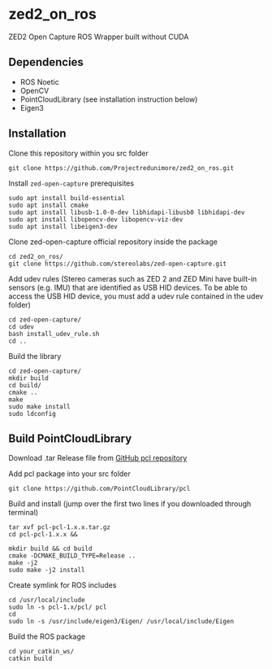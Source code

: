 
# zed2_on_ros

ZED2 Open Capture ROS Wrapper built without CUDA

## Dependencies

 - ROS Noetic
 - OpenCV
 -  PointCloudLibrary (see installation instruction below)
 - Eigen3

## Installation

Clone this repository within you src folder

    git clone https://github.com/Projectredunimore/zed2_on_ros.git

Install `zed-open-capture` prerequisites

    sudo apt install build-essential
    sudo apt install cmake
    sudo apt install libusb-1.0-0-dev libhidapi-libusb0 libhidapi-dev
    sudo apt install libopencv-dev libopencv-viz-dev
    sudo apt install libeigen3-dev

Clone zed-open-capture official repository inside the package

    cd zed2_on_ros/
    git clone https://github.com/stereolabs/zed-open-capture.git

Add udev rules (Stereo cameras such as ZED 2 and ZED Mini have built-in sensors (e.g. IMU) that are identified as USB HID devices. To be able to access the USB HID device, you must add a udev rule contained in the udev folder)
    
    cd zed-open-capture/
    cd udev
    bash install_udev_rule.sh
    cd ..


Build the library
    
    cd zed-open-capture/
    mkdir build
    cd build/
    cmake ..
    make
    sudo make install
    sudo ldconfig
   
   ## Build PointCloudLibrary
  
  Download .tar Release file from [GitHub pcl repository](https://github.com/PointCloudLibrary/pcl)

Add pcl package into your src folder

    git clone https://github.com/PointCloudLibrary/pcl

Build and install (jump over the first two lines if you downloaded through terminal)

    tar xvf pcl-pcl-1.x.x.tar.gz
    cd pcl-pcl-1.x.x && 
    
    mkdir build && cd build
	cmake -DCMAKE_BUILD_TYPE=Release ..
	make -j2
	sudo make -j2 install

Create symlink for ROS includes

    cd /usr/local/include
    sudo ln -s pcl-1.x/pcl/ pcl 
    cd
    sudo ln -s /usr/include/eigen3/Eigen/ /usr/local/include/Eigen

Build the ROS package   

    cd your_catkin_ws/
    catkin build
